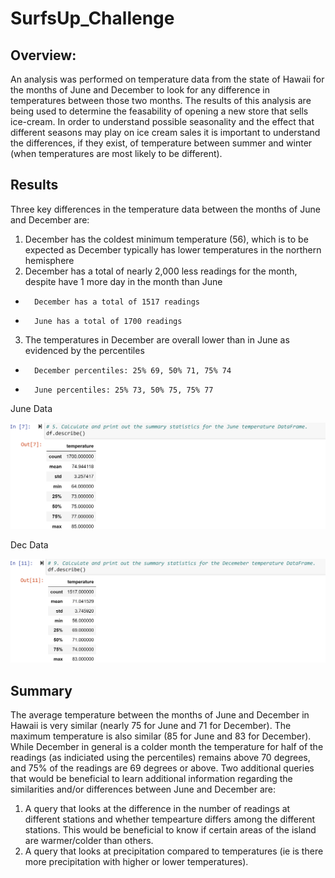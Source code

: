 # SurfsUp_Challenge

## Overview:
An analysis was performed on temperature data from the state of Hawaii for the months of June and December to look for any difference in temperatures between
those two months. The results of this analysis are being used to determine the feasability of opening a new store that sells ice-cream. In order to understand possible
seasonality and the effect that different seasons may play on ice cream sales it is important to understand the differences, if they exist, of temperature
between summer and winter (when temperatures are most likely to be different).

## Results
Three key differences in the temperature data between the months of June and December are:

1. December has the coldest minimum temperature (56), which is to be expected as December typically has lower temperatures in the northern hemisphere
2. December has a total of nearly 2,000 less readings for the month, despite have 1 more day in the month than June

-		December has a total of 1517 readings
-		June has a total of 1700 readings


3. The temperatures in December are overall lower than in June as evidenced by the percentiles

-  		December percentiles: 25% 69, 50% 71, 75% 74
-		June percentiles: 25% 73, 50% 75, 75% 77
June Data

![Page1](.\Images\june_temp_data.png)

Dec Data

![Page2](.\Images\dec_temp_data.png)

## Summary
The average temperature between the months of June and December in Hawaii is very similar (nearly 75 for June and 71 for December). The maximum temperature is also
similar (85 for June and 83 for December). While December in general is a colder month the temperature for half of the readings (as indiciated using the
percentiles) remains above 70 degrees, and 75% of the readings are 69 degrees or above. Two additional queries that would be beneficial to learn additional information
regarding the similarities and/or differences between June and December are:

1. A query that looks at the difference in the number of readings at different stations and whether tempearture differs among the different stations. This would be beneficial to know if certain areas of the island are warmer/colder than others.
2. A query that looks at precipitation compared to temperatures (ie is there more precipitation with higher or lower temperatures).
